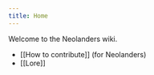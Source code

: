 ```yaml
---
title: Home
---
```


Welcome to the Neolanders wiki.
- [[How to contribute]] (for Neolanders)
- [[Lore]]